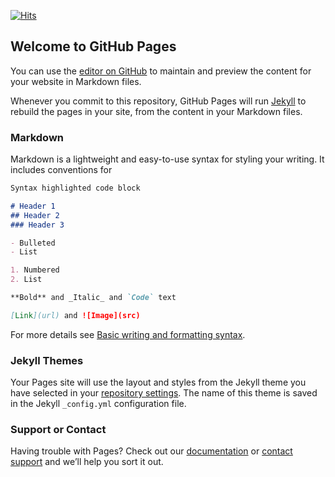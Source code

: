 [![Hits](https://hits.seeyoufarm.com/api/count/incr/badge.svg?url=https%3A%2F%2Fhttps://qingsongedu.github.io/timeseries-tutorial-kdd-2022/&count_bg=%2379C83D&title_bg=%23555555&icon=&icon_color=%23E7E7E7&title=%23+Visitors+%28daily%2Ftotal%29&edge_flat=false)](https://hits.seeyoufarm.com)

## Welcome to GitHub Pages

You can use the [editor on GitHub](https://github.com/qingsongedu/timeseries-tutorial-kdd-2022/edit/main/README.md) to maintain and preview the content for your website in Markdown files.

Whenever you commit to this repository, GitHub Pages will run [Jekyll](https://jekyllrb.com/) to rebuild the pages in your site, from the content in your Markdown files.

### Markdown

Markdown is a lightweight and easy-to-use syntax for styling your writing. It includes conventions for

```markdown
Syntax highlighted code block

# Header 1
## Header 2
### Header 3

- Bulleted
- List

1. Numbered
2. List

**Bold** and _Italic_ and `Code` text

[Link](url) and ![Image](src)
```

For more details see [Basic writing and formatting syntax](https://docs.github.com/en/github/writing-on-github/getting-started-with-writing-and-formatting-on-github/basic-writing-and-formatting-syntax).

### Jekyll Themes

Your Pages site will use the layout and styles from the Jekyll theme you have selected in your [repository settings](https://github.com/qingsongedu/timeseries-tutorial-kdd-2022/settings/pages). The name of this theme is saved in the Jekyll `_config.yml` configuration file.

### Support or Contact

Having trouble with Pages? Check out our [documentation](https://docs.github.com/categories/github-pages-basics/) or [contact support](https://support.github.com/contact) and we’ll help you sort it out.
